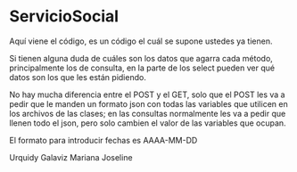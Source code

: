 # ServicioSocial

Aquí viene el código, es un código el cuál se supone ustedes ya tienen.

Si tienen alguna duda de cuáles son los datos que agarra cada método, principalmente los de consulta, en la parte de
los select pueden ver qué datos son los que les están pidiendo.

No hay mucha diferencia entre el POST y el GET, solo que el POST les va a pedir que le manden un formato json con todas las variables
que utilicen en los archivos de las clases; en las consultas normalmente les va a pedir que llenen todo el json, pero
solo cambien el valor de las variables que ocupan.

El formato para introducir fechas es AAAA-MM-DD

Urquidy Galaviz Mariana Joseline


